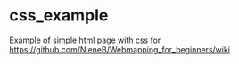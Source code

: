 # css_example
Example of simple html page with css for https://github.com/NieneB/Webmapping_for_beginners/wiki
